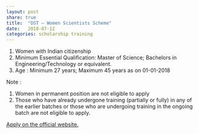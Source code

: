 ```yaml
---
layout: post
share: true
title:  "DST – Women Scientists Scheme"
date:   2018-07-12
categories: scholarship training
---
```

1. Women with Indian citizenship
2. Minimum Essential Qualification: Master of Science; Bachelors in Engineering/Technology or equivalent.
3. Age : Minimum 27 years; Maximum 45 years as on 01-01-2018 

Note :
 1. Women in permanent position are not eligible to apply
 2. Those who have already undergone training (partially or fully) in any of the earlier batches or those who are undergoing training in the ongoing batch are not eligible to apply.

[Apply on the official website.](http://115.112.95.114/wosc/online/eligibility.jsp)